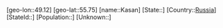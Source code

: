 ﻿---
location: [55.75,49.12]
type: City
tags:
- geo/City


SpocWebEntityId: 31334
isDeleted: false
confidential: public

---
[geo-lon::49.12]
[geo-lat::55.75]
[name::Kasan]
[State::]
[Country::[Russia](geo/Continent/Europe/Russia.md)]
[StateId::]
[Population::]
[Unknown::]

